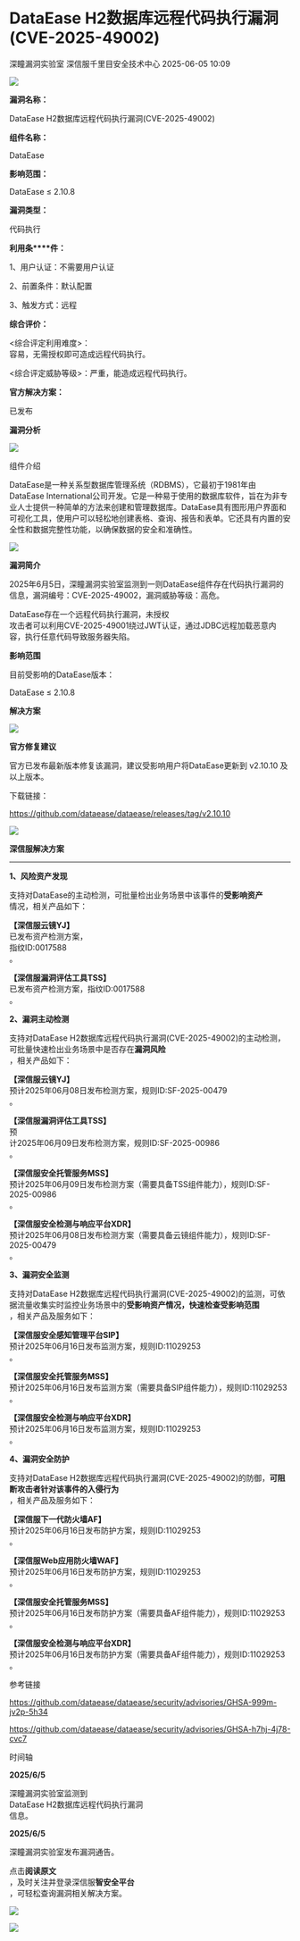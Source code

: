 #  DataEase H2数据库远程代码执行漏洞(CVE-2025-49002)   
深瞳漏洞实验室  深信服千里目安全技术中心   2025-06-05 10:09  
  
![](https://mmbiz.qpic.cn/mmbiz_gif/w8NHw6tcQ5wwP4C0WPtIhiaXZExRBndIaC9dWLXRUUrdeH9ys6ameoL7ZX58llNEsgFYBTDa19pTsWKSNYrLZPw/640?wx_fmt=gif&from=appmsg "")  
  
**漏洞名称：**  
  
DataEase H2数据库远程代码执行漏洞(CVE-2025-49002)  
  
**组件名称：**  
  
DataEase  
  
**影响范围：**  
  
DataEase ≤ 2.10.8  
  
**漏洞类型：**  
  
代码执行  
  
**利用条****件：**  
  
1、用户认证：不需要用户认证  
  
2、前置条件：默认配置  
  
3、触发方式：远程  
  
**综合评价：**  
  
<综合评定利用难度>：  
容易，无需授权即可造成远程代码执行。  
  
<综合评定威胁等级>：严重，能造成远程代码执行。  
  
**官方解决方案：**  
  
已发布  
  
  
  
  
**漏洞分析**  
  
![](https://mmbiz.qpic.cn/mmbiz_gif/w8NHw6tcQ5wwP4C0WPtIhiaXZExRBndIaiaNoiaUib2ADiaxkHa2vfjjllxz2PmfOYfAjpiaIw4Uwgf4FVicIsjwa0Stg/640?wx_fmt=gif&from=appmsg "")  
  
组件介绍  
  
DataEase是一种关系型数据库管理系统（RDBMS），它最初于1981年由DataEase International公司开发。它是一种易于使用的数据库软件，旨在为非专业人士提供一种简单的方法来创建和管理数据库。DataEase具有图形用户界面和可视化工具，使用户可以轻松地创建表格、查询、报告和表单。它还具有内置的安全性和数据完整性功能，以确保数据的安全和准确性。  
  
![](https://mmbiz.qpic.cn/mmbiz_gif/w8NHw6tcQ5wwP4C0WPtIhiaXZExRBndIaiaNoiaUib2ADiaxkHa2vfjjllxz2PmfOYfAjpiaIw4Uwgf4FVicIsjwa0Stg/640?wx_fmt=gif&from=appmsg "")  
  
**漏洞简介**  
  
  
2025年6月5日，深瞳漏洞实验室监测到一则DataEase组件存在代码执行漏洞的信息，漏洞编号：CVE-2025-49002，漏洞威胁等级：高危。  
  
DataEase存在一个远程代码执行漏洞，未授权  
攻击者可以利用CVE-2025-49001绕过JWT认证，通过JDBC远程加载恶意内容，执行任意代码导致服务器失陷。  
  
  
  
**影响范围**  
  
目前受影响的DataEase版本：  
  
DataEase ≤ 2.10.8  
  
  
  
**解决方案**  
  
![](https://mmbiz.qpic.cn/mmbiz_gif/w8NHw6tcQ5wwP4C0WPtIhiaXZExRBndIaiaNoiaUib2ADiaxkHa2vfjjllxz2PmfOYfAjpiaIw4Uwgf4FVicIsjwa0Stg/640?wx_fmt=gif&from=appmsg "")  
  
**官方修复建议**  
  
  
官方已发布最新版本修复该漏洞，建议受影响用户将DataEase更新到 v2.10.10 及以上版本。  
  
下载链接：  
  
https://github.com/dataease/dataease/releases/tag/v2.10.10  
  
![](https://mmbiz.qpic.cn/mmbiz_gif/w8NHw6tcQ5wwP4C0WPtIhiaXZExRBndIaiaNoiaUib2ADiaxkHa2vfjjllxz2PmfOYfAjpiaIw4Uwgf4FVicIsjwa0Stg/640?wx_fmt=gif&from=appmsg "")  
  
**深信服解决方案**  
  
****  
**1、风险资产发现**  
  
支持对DataEase的主动检测，可批量检出业务场景中该事件的**受影响资产**  
情况，相关产品如下：  
  
**【深信服云镜YJ】**  
已发布资产检测方案，  
指纹ID:0017588  
。  
  
**【深信服漏洞评估工具TSS】**  
已发布资产检测方案，指纹ID:0017588  
。  
  
  
**2、漏洞主动检测**  
  
支持对DataEase H2数据库远程代码执行漏洞(CVE-2025-49002)的主动检测，可批量快速检出业务场景中是否存在**漏洞风险**  
，相关产品如下：  
  
**【深信服云镜YJ】**  
预计2025年06月08日发布检测方案，规则ID:SF-2025-00479  
。  
  
**【深信服漏洞评估工具TSS】**  
预  
计2025年06月09日发布检测方案，规则ID:SF-2025-00986  
。  
  
**【深信服安全托管服务MSS】**  
预计2025年06月09日发布检测方案（需要具备TSS组件能力），规则ID:SF-2025-00986  
。  
  
**【深信服安全检测与响应平台XDR】**  
预计2025年06月08日发布检测方案（需要具备云镜组件能力），规则ID:SF-2025-00479  
。  
  
  
**3、漏洞安全监测**  
  
支持对DataEase H2数据库远程代码执行漏洞(CVE-2025-49002)的监测，可依据流量收集实时监控业务场景中的**受影响资产情况，快速检查受影响范围**  
，相关产品及服务如下：  
  
**【深信服安全感知管理平台SIP】**  
预计2025年06月16日发布监测方案，规则ID:11029253  
。  
  
**【深信服安全托管服务MSS】**  
预计2025年06月16日发布监测方案（需要具备SIP组件能力），规则ID:11029253  
。  
  
**【深信服安全检测与响应平台XDR】**  
预计2025年06月16日发布监测方案，规则ID:11029253  
。  
  
  
**4、漏洞安全防护**  
  
支持对DataEase H2数据库远程代码执行漏洞(CVE-2025-49002)的防御，**可阻断攻击者针对该事件的入侵行为**  
，相关产品及服务如下：  
  
**【深信服下一代防火墙AF】**  
预计2025年06月16日发布防护方案，规则ID:11029253  
。  
  
**【深信服Web应用防火墙WAF】**  
预计2025年06月16日发布防护方案，规则ID:11029253  
。  
  
**【深信服安全托管服务MSS】**  
预计2025年06月16日发布防护方案（需要具备AF组件能力），规则ID:11029253  
。  
  
**【深信服安全检测与响应平台XDR】**  
预计2025年06月16日发布防护方案（需要具备AF组件能力），规则ID:11029253  
。  
  
  
  
参考链接  
  
  
https://github.com/dataease/dataease/security/advisories/GHSA-999m-jv2p-5h34  
  
https://github.com/dataease/dataease/security/advisories/GHSA-h7hj-4j78-cvc7  
  
  
  
时间轴  
  
  
  
**2025/6/5**  
  
深瞳漏洞实验室监测到  
DataEase H2数据库远程代码执行漏洞  
信息。  
  
  
**2025/6/5**  
  
深瞳漏洞实验室发布漏洞通告。  
  
  
点击**阅读原文**  
，及时关注并登录深信服**智安全平台**  
，可轻松查询漏洞相关解决方案。  
  
![](https://mmbiz.qpic.cn/mmbiz_png/w8NHw6tcQ5yCs8WjYwib5ZHE7spmL6Z2nwe0uO2FkT1FjBich20N0FhiaibvxzxUCkf99xnMnDsbict0dA7DTr36dVg/640?wx_fmt=png&from=appmsg "")  
  
![](https://mmbiz.qpic.cn/mmbiz_jpg/w8NHw6tcQ5wwP4C0WPtIhiaXZExRBndIaTMf4xe4ictmLXZVSBOKo7HGoCv45ROelBkkvKTtg081kDANwEHBWQEg/640?wx_fmt=jpeg&from=appmsg "")  
  
  
